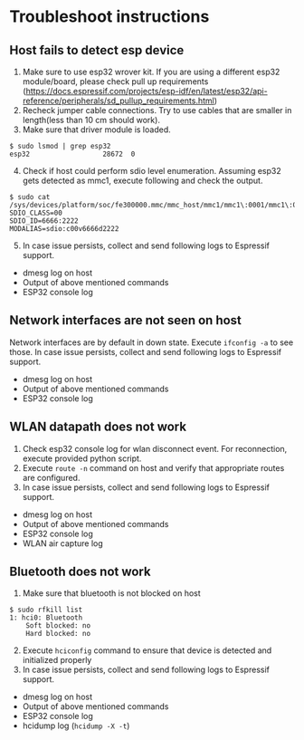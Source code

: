 # Troubleshoot instructions
## Host fails to detect esp device
1. Make sure to use esp32 wrover kit. If you are using a different esp32 module/board, please check pull up requirements (https://docs.espressif.com/projects/esp-idf/en/latest/esp32/api-reference/peripherals/sd_pullup_requirements.html)
2. Recheck jumper cable connections. Try to use cables that are smaller in length(less than 10 cm should work).
3. Make sure that driver module is loaded.
```
$ sudo lsmod | grep esp32
esp32                  28672  0
```
4. Check if host could perform sdio level enumeration. Assuming esp32 gets detected as mmc1, execute following and check the output.
```
$ sudo cat /sys/devices/platform/soc/fe300000.mmc/mmc_host/mmc1/mmc1\:0001/mmc1\:0001\:1/uevent
SDIO_CLASS=00
SDIO_ID=6666:2222
MODALIAS=sdio:c00v6666d2222
```
5. In case issue persists, collect and send following logs to Espressif support.
* dmesg log on host
* Output of above mentioned commands
* ESP32 console log

## Network interfaces are not seen on host
Network interfaces are by default in down state. Execute `ifconfig -a` to see those.
In case issue persists, collect and send following logs to Espressif support.
* dmesg log on host
* Output of above mentioned commands
* ESP32 console log

## WLAN datapath does not work
1. Check esp32 console log for wlan disconnect event. For reconnection, execute provided python script.
2. Execute `route -n` command on host and verify that appropriate routes are configured.
3. In case issue persists, collect and send following logs to Espressif support.
* dmesg log on host
* Output of above mentioned commands
* ESP32 console log
* WLAN air capture log

## Bluetooth does not work
1. Make sure that bluetooth is not blocked on host
```
$ sudo rfkill list
1: hci0: Bluetooth
    Soft blocked: no
    Hard blocked: no
```
2. Execute `hciconfig` command to ensure that device is detected and initialized properly
3. In case issue persists, collect and send following logs to Espressif support.
* dmesg log on host
* Output of above mentioned commands
* ESP32 console log
* hcidump log (`hcidump -X -t`)
